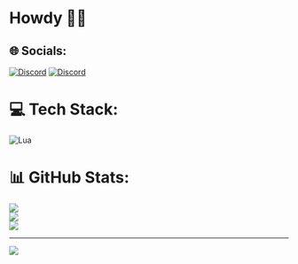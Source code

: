 # Howdy 👋🤠

## 🌐 Socials:
[![Discord](https://img.shields.io/badge/Discord-%237289DA.svg?logo=discord&logoColor=white)](https://discord.com/users/1093942698664276129) 
[![Discord](https://img.shields.io/badge/Discord-%237289DA.svg?logo=discord&logoColor=white)](https://discord.gg/pelinda) 

# 💻 Tech Stack:
![Lua](https://img.shields.io/badge/lua-%232C2D72.svg?style=for-the-badge&logo=lua&logoColor=white)
# 📊 GitHub Stats:
![](https://github-readme-stats.vercel.app/api?username=h-cropw&theme=dark&hide_border=true&include_all_commits=true&count_private=true)<br/>
![](https://github-readme-streak-stats.herokuapp.com/?user=h-cropw&theme=dark&hide_border=true)<br/>
![](https://github-readme-stats.vercel.app/api/top-langs/?username=h-cropw&theme=dark&hide_border=true&include_all_commits=true&count_private=true&layout=compact)

---
[![](https://visitcount.itsvg.in/api?id=h-cropw&icon=0&color=0)](https://visitcount.itsvg.in)

<!-- Proudly created with GPRM ( https://gprm.itsvg.in ) -->

